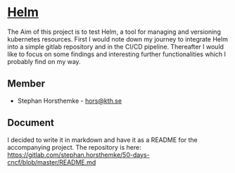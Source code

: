 # [Helm](<https://helm.sh/>)

The Aim of this project is to test Helm, a tool for managing and versioning kubernetes resources.
First I would note down my journey to integrate Helm into a simple gitlab repository and in the CI/CD pipeline. Thereafter I would like to focus on some findings and interesting further functionalities which I probably find on my way.

## Member
* Stephan Horsthemke - hors@kth.se

## Document
I decided to write it in markdown and have it as a README for the accompanying project. The repository is here:
https://gitlab.com/stephan.horsthemke/50-days-cncf/blob/master/README.md
